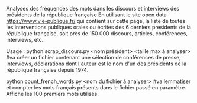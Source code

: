Analyses des fréquences des mots dans les discours et interviews des présidents de la république française
En utilisant le site open data https://www.vie-publique.fr/ qui contient sur cette page, la liste de toutes les interventions publiques orales ou écrites des 6 derniers présidents de la république française, soit près de 150 000 discours, articles, conférences, interviews, etc.



Usage : 
python scrap_discours.py <nom président> <taille max à analyser>  #va créer un fichier contenant une sélection de conférences de presse, interviews, déclarations dont l'auteur est le nom d'un des présidents de la république française depuis 1974.

python count_french_words.py <nom du fichier à analyser> #va lemmatiser et compter les mots français présents dans le fichier passé en paramètre. Affiche les 100 premiers mots utilisés.
